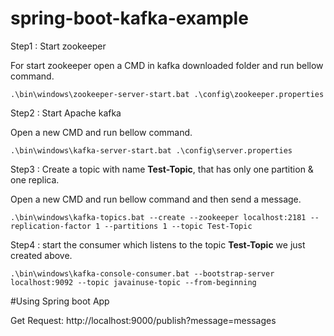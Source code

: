# spring-boot-kafka-example

Step1 : Start zookeeper

For start zookeeper open a CMD in kafka downloaded folder and run bellow command.

```
.\bin\windows\zookeeper-server-start.bat .\config\zookeeper.properties
```

Step2 : Start Apache kafka

Open a new CMD and run bellow command.

```
.\bin\windows\kafka-server-start.bat .\config\server.properties
```

Step3 : Create a topic with name **Test-Topic**, that has only one partition & one replica.

Open a new CMD and run bellow command and then send a message.
```
.\bin\windows\kafka-topics.bat --create --zookeeper localhost:2181 --replication-factor 1 --partitions 1 --topic Test-Topic
```

Step4 : start the consumer which listens to the topic **Test-Topic** we just created above.

```
.\bin\windows\kafka-console-consumer.bat --bootstrap-server localhost:9092 --topic javainuse-topic --from-beginning
```

#Using Spring boot App

Get Request: 
http://localhost:9000/publish?message=messages

